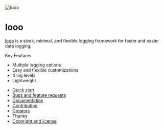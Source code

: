 ![looo](http://www.shajanjacob.com/looo/looo-logo.png)

# looo

[looo](http://www.shajanjacob.com/looo) is a sleek, minimal, and flexible logging framework for faster and easier data logging.

Key Features
* Multiple logging options
* Easy and flexible customizations
* 4 log levels
* Lightweight

- [Quick start](#quick-start)
- [Bugs and feature requests](#bugs-and-feature-requests)
- [Documentation](#documentation)
- [Contributing](#contributing)
- [Creators](#creators)
- [Thanks](#thanks)
- [Copyright and license](#copyright-and-license)
